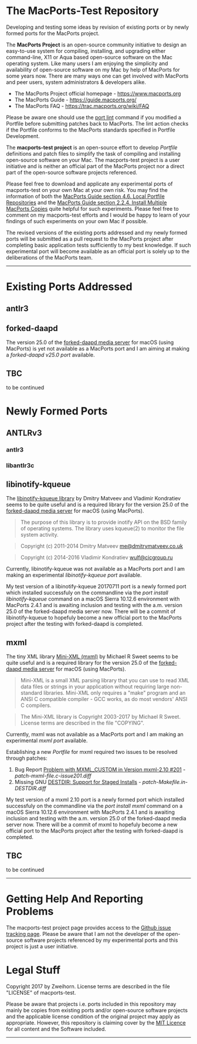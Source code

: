 # The MacPorts-Test Repository
Developing and testing some ideas by revision of existing ports or by newly formed ports for the MacPorts project.

The **MacPorts Project** is an open-source community initiative to design an easy-to-use system for compiling, installing, and upgrading either command-line, X11 or Aqua based open-source software on the Mac operating system. Like many users I am enjoying the simplicity and availability of open-source software on my Mac by help of MacPorts for some years now. There are many ways one can get involved with MacPorts and peer users, system administrators & developers alike.

- The MacPorts Project official homepage - https://www.macports.org
- The MacPorts Guide - https://guide.macports.org/
- The MacPorts FAQ - https://trac.macports.org/wiki/FAQ

Please be aware one should use the [port lint](https://guide.macports.org/#using.port.lint) command if you modified a Portfile before submitting patches back to MacPorts. The lint action checks if the Portfile conforms to the MacPorts standards specified in Portfile Development.

The **macports-test project** is an open-source effort to develop *Portfile* definitions and patch files to simplify the task of compiling and installing open-source software on your Mac. The macports-test project is a user initiative and is neither an official part of the MacPorts project nor a direct part of the open-source software projects referenced. 

Please feel free to download and applicate any experimental ports of macports-test on your own Mac at your own risk. You may find the information of both the [MacPorts Guide section 4.6. Local Portfile Repositories](https://guide.macports.org/#development.local-repositories) and the [MacPorts Guide section 2.2.4. Install Multiple MacPorts Copies](https://guide.macports.org/#installing.macports.source.multiple) quite helpful for such experiments. Please feel free to comment on my macports-test efforts and I would be happy to learn of your findings of such experiments on your own Mac if possible.

The revised versions of the existing ports addressed and my newly formed ports will be submitted as a pull request to the MacPorts project after completing basic application tests sufficiently to my best knowledge. If such experimental port will become available as an official port is solely up to the deliberations of the MacPorts team.

- - - 

# Existing Ports Addressed 

## antlr3

## forked-daapd
The version 25.0 of the [forked-daapd media server](https://ejurgensen.github.io/forked-daapd/) for macOS (using MacPorts) is yet not available as a MacPorts port and I am aiming at making a *forked-daapd v25.0 port* available.

## TBC
to be continued

# Newly Formed Ports

## ANTLRv3

### antlr3

### libantlr3c

## libinotify-kqueue
The [libinotify-kqueue library](https://github.com/libinotify-kqueue/libinotify-kqueue) by Dmitry Matveev and Vladimir Kondratiev seems to be quite useful and is a required library for the version 25.0 of the [forked-daapd media server](https://ejurgensen.github.io/forked-daapd/) for macOS (using MacPorts).
> The purpose of this library is to provide inotify API on the BSD family of operating systems. The library uses kqueue(2) to monitor the file system activity.

> Copyright (c) 2011-2014 Dmitry Matveev <me@dmitrymatveev.co.uk>

> Copyright (c) 2014-2016 Vladimir Kondratiev <wulf@cicgroup.ru>

Currently, libinotify-kqueue was not available as a MacPorts port and I am making an experimental *libinotify-kqueue port* available.

My test version of a libinotify-kqueue 20170711 port is a newly formed port which installed successfuly on the commandline via the *port install libinotify-kqueue* command on a macOS Sierra 10.12.6 environment with MacPorts 2.4.1 and is awaiting inclusion and testing with the a.m. version 25.0 of the forked-daapd media server now. There will be a commit of libinotify-kqueue to hopefuly become a new official port to the MacPorts project after the testing with forked-daapd is completed.

## mxml
The tiny XML library [Mini-XML (mxml)](https://github.com/michaelrsweet/mxml) by Michael R Sweet seems to be quite useful and is a required library for the version 25.0 of the [forked-daapd media server](https://ejurgensen.github.io/forked-daapd/) for macOS (using MacPorts).
> Mini-XML is a small XML parsing library that you can use to read XML data files or strings in your application without requiring large non-standard libraries. Mini-XML only requires a "make" program and an ANSI C compatible compiler - GCC works, as do most vendors' ANSI C compilers.

> The Mini-XML library is Copyright 2003-2017 by Michael R Sweet. License terms are described in the file "COPYING".

Currently, mxml was not available as a MacPorts port and I am making an experimental *mxml port* available.

Establishing a new *Portfile* for mxml required two issues to be resolved through patches:
1. Bug Report [Problem with MXML_CUSTOM in Version mxml-2.10 #201](https://github.com/michaelrsweet/mxml/issues/201) - *patch-mxml-file.c-issue201.diff*
2. Missing GNU [DESTDIR: Support for Staged Installs](http://www.gnu.org/prep/standards/html_node/DESTDIR.html) - *patch-Makefile.in-DESTDIR.diff*

My test version of a mxml 2.10 port is a newly formed port which installed successfuly on the commandline via the *port install mxml* command on a macOS Sierra 10.12.6 environment with MacPorts 2.4.1 and is awaiting inclusion and testing with the a.m. version 25.0 of the forked-daapd media server now. There will be a commit of mxml to hopefuly become a new official port to the MacPorts project after the testing with forked-daapd is completed.

## TBC
to be continued

- - - 

# Getting Help And Reporting Problems
The macports-test project page provides access to the [Github issue tracking page](https://github.com/Zweihorn/macports-test/issues). Please be aware that I am not the developer of the open-source software projects referenced by my experimental ports and this project is just a user initiative.

# Legal Stuff
Copyright 2017 by Zweihorn. License terms are described in the file "LICENSE" of macports-test.

Please be aware that projects i.e. ports included in this repository may mainly be copies from existing ports and/or open-source software projects and the applicable license condition of the original project may apply as appropriate. However, this repository is claiming cover by the [MIT Licence](https://choosealicense.com/licenses/mit/) for all content and the Software included.

- - - 
